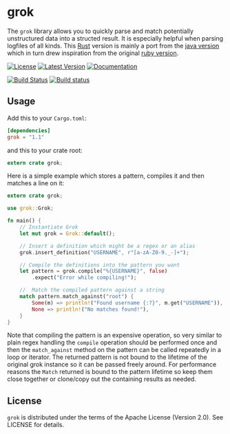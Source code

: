 grok
====
The `grok` library allows you to quickly parse and match potentially unstructured data into a structed result. It is especially helpful when parsing logfiles of all kinds. This [Rust](http://rust-lang.org) version is mainly a port from the [java version](https://github.com/thekrakken/java-grok) which in turn drew inspiration from the original [ruby version](https://github.com/logstash-plugins/logstash-filter-grok).

[![License](https://img.shields.io/badge/License-Apache%202.0-blue.svg)](https://opensource.org/licenses/Apache-2.0)
[![Latest Version](https://img.shields.io/crates/v/grok.svg)](https://crates.io/crates/grok)
[![Documentation](https://docs.rs/grok/badge.svg)](https://docs.rs/grok)

[![Build Status](https://travis-ci.org/daschl/grok.svg?branch=master)](https://travis-ci.org/daschl/grok)
[![Build status](https://ci.appveyor.com/api/projects/status/github/daschl/grok?svg=true)](https://ci.appveyor.com/project/daschl/grok)

## Usage
Add this to your `Cargo.toml`:

```toml
[dependencies]
grok = "1.1"
```

and this to your crate root:

```rust
extern crate grok;
```

Here is a simple example which stores a pattern, compiles it and then matches a line on it:

```rust
extern crate grok;

use grok::Grok;

fn main() {
    // Instantiate Grok
    let mut grok = Grok::default();

    // Insert a definition which might be a regex or an alias
    grok.insert_definition("USERNAME", r"[a-zA-Z0-9._-]+");

    // Compile the definitions into the pattern you want
    let pattern = grok.compile("%{USERNAME}", false)
        .expect("Error while compiling!");

    //  Match the compiled pattern against a string
    match pattern.match_against("root") {
        Some(m) => println!("Found username {:?}", m.get("USERNAME")),
        None => println!("No matches found!"),
    }
}
```

Note that compiling the pattern is an expensive operation, so very similar to plain regex handling the `compile`
operation should be performed once and then the `match_against` method on the pattern can be called repeatedly
in a loop or iterator. The returned pattern is not bound to the lifetime of the original grok instance so it can
be passed freely around. For performance reasons the `Match` returned is bound to the pattern lifetime so keep
them close together or clone/copy out the containing results as needed.

## License
`grok` is distributed under the terms of the Apache License (Version 2.0). 
See LICENSE for details.
